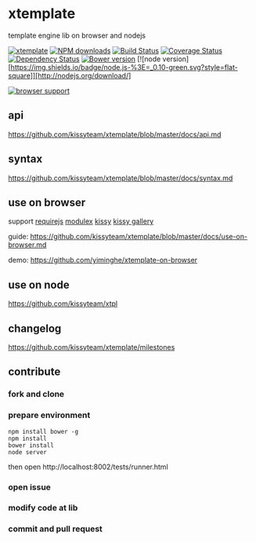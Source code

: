 # xtemplate

template engine lib on browser and nodejs

[![xtemplate](https://nodei.co/npm/xtemplate.png)](https://npmjs.org/package/xtemplate)
[![NPM downloads](http://img.shields.io/npm/dm/xtemplate.svg)](https://npmjs.org/package/xtemplate)
[![Build Status](https://secure.travis-ci.org/kissyteam/xtemplate.png?branch=master)](https://travis-ci.org/kissyteam/xtemplate)
[![Coverage Status](https://img.shields.io/coveralls/kissyteam/xtemplate.svg)](https://coveralls.io/r/kissyteam/xtemplate?branch=master)
[![Dependency Status](https://gemnasium.com/kissyteam/xtemplate.png)](https://gemnasium.com/kissyteam/xtemplate)
[![Bower version](https://badge.fury.io/bo/xtemplate.svg)](http://badge.fury.io/bo/xtemplate)
[![node version][https://img.shields.io/badge/node.js-%3E=_0.10-green.svg?style=flat-square]][http://nodejs.org/download/]

[![browser support](https://ci.testling.com/kissyteam/xtemplate.png)](https://ci.testling.com/kissyteam/xtemplate)

## api

https://github.com/kissyteam/xtemplate/blob/master/docs/api.md

## syntax

https://github.com/kissyteam/xtemplate/blob/master/docs/syntax.md

## use on browser

support [requirejs](https://github.com/jrburke/requirejs) [modulex](https://github.com/kissyteam/modulex)
[kissy](http://docs.kissyui.com) [kissy gallery](http://gallery.kissyui.com)

guide: https://github.com/kissyteam/xtemplate/blob/master/docs/use-on-browser.md

demo: https://github.com/yiminghe/xtemplate-on-browser

## use on node

https://github.com/kissyteam/xtpl

## changelog

https://github.com/kissyteam/xtemplate/milestones

## contribute

### fork and clone

### prepare environment
```
npm install bower -g
npm install
bower install
node server
```

then open http://localhost:8002/tests/runner.html

### open issue

### modify code at lib

### commit and pull request